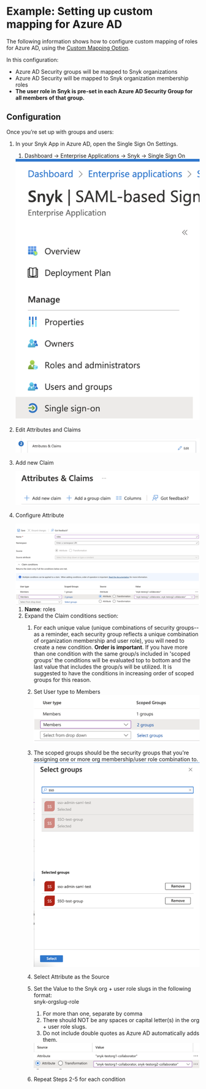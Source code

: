 # Example: Setting up custom mapping for Azure AD

The following information shows how to configure custom mapping of roles for Azure AD, using the [Custom Mapping Option](custom-mapping-option.md).

In this configuration:

* Azure AD Security groups will be mapped to Snyk organizations
* Azure AD Security will be mapped to Snyk organization membership roles
* **The user role in Snyk is pre-set in each Azure AD Security Group for all members of that group.**

## Configuration

Once you’re set up with groups and users:

1.  In your Snyk App in Azure AD, open the Single Sign On Settings.

    1. Dashboard -> Enterprise Applications -> Snyk -> Single Sign On

    <img src="../../../.gitbook/assets/Screen Shot 2022-06-08 at 8.22.43 AM.png" alt="" data-size="original">
2.  Edit Attributes and Claims

    <img src="../../../.gitbook/assets/Screen Shot 2022-06-08 at 8.26.20 AM.png" alt="" data-size="line">
3.  Add new Claim

    <img src="../../../.gitbook/assets/Screen Shot 2022-06-08 at 8.28.37 AM.png" alt="" data-size="original">
4.  Configure Attribute

    <img src="../../../.gitbook/assets/Screen Shot 2022-06-08 at 8.32.50 AM.png" alt="" data-size="original">

    1. **Name**: roles
    2. Expand the Claim conditions section:
       1. For each unique value (unique combinations of security groups--as a reminder, each security group reflects a unique combination of organization membership and user role), you will need to create a new condition. **Order is important**. If you have more than one condition with the same group/s included in 'scoped groups' the conditions will be evaluated top to bottom and the last value that includes the group/s will be utilized. It is suggested to have the conditions in increasing order of scoped groups for this reason.
       2. Set User type to Members\
          ![](<../../../.gitbook/assets/Screen Shot 2022-06-08 at 9.19.38 AM.png>)
       3. The scoped groups should be the security groups that you're assigning one or more org membership/user role combination to.\
          ![](<../../../.gitbook/assets/select groups.png>)
       4. Select Attribute as the Source
       5.  Set the Value to the Snyk org + user role slugs in the following format:\
           snyk-orgslug-role

           1. For more than one, separate by comma
           2. There should NOT be any spaces or capital letter(s) in the org + user role slugs.
           3. Do not include double quotes as Azure AD automatically adds them.

           <img src="../../../.gitbook/assets/Screen Shot 2022-06-08 at 9.20.22 AM.png" alt="" data-size="original">
       6. Repeat Steps 2-5 for each condition
